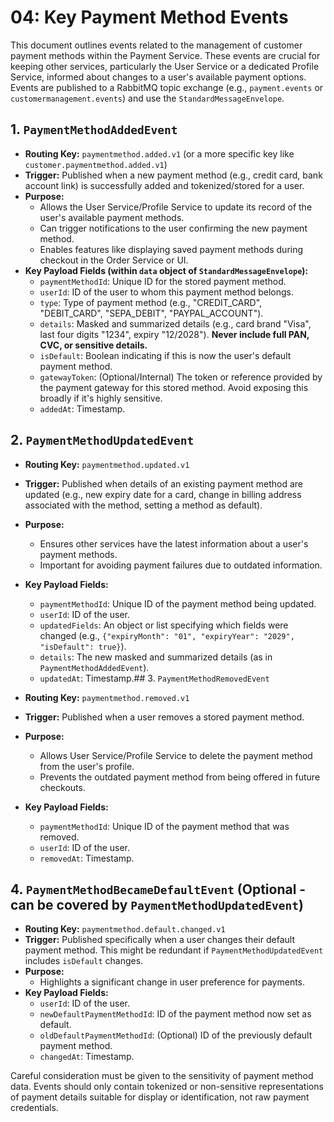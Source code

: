 # 04: Key Payment Method Events

This document outlines events related to the management of customer payment methods within the Payment Service. These events are crucial for keeping other services, particularly the User Service or a dedicated Profile Service, informed about changes to a user's available payment options. Events are published to a RabbitMQ topic exchange (e.g., `payment.events` or `customermanagement.events`) and use the `StandardMessageEnvelope`.

## 1. `PaymentMethodAddedEvent`

*   **Routing Key:** `paymentmethod.added.v1` (or a more specific key like `customer.paymentmethod.added.v1`)
*   **Trigger:** Published when a new payment method (e.g., credit card, bank account link) is successfully added and tokenized/stored for a user.
*   **Purpose:**
    *   Allows the User Service/Profile Service to update its record of the user's available payment methods.
    *   Can trigger notifications to the user confirming the new payment method.
    *   Enables features like displaying saved payment methods during checkout in the Order Service or UI.
*   **Key Payload Fields (within `data` object of `StandardMessageEnvelope`):**
    *   `paymentMethodId`: Unique ID for the stored payment method.
    *   `userId`: ID of the user to whom this payment method belongs.
    *   `type`: Type of payment method (e.g., "CREDIT_CARD", "DEBIT_CARD", "SEPA_DEBIT", "PAYPAL_ACCOUNT").
    *   `details`: Masked and summarized details (e.g., card brand "Visa", last four digits "1234", expiry "12/2028"). **Never include full PAN, CVC, or sensitive details.**
    *   `isDefault`: Boolean indicating if this is now the user's default payment method.
    *   `gatewayToken`: (Optional/Internal) The token or reference provided by the payment gateway for this stored method. Avoid exposing this broadly if it's highly sensitive.
    *   `addedAt`: Timestamp.

## 2. `PaymentMethodUpdatedEvent`

*   **Routing Key:** `paymentmethod.updated.v1`
*   **Trigger:** Published when details of an existing payment method are updated (e.g., new expiry date for a card, change in billing address associated with the method, setting a method as default).
*   **Purpose:**
    *   Ensures other services have the latest information about a user's payment methods.
    *   Important for avoiding payment failures due to outdated information.
*   **Key Payload Fields:**
    *   `paymentMethodId`: Unique ID of the payment method being updated.
    *   `userId`: ID of the user.
    *   `updatedFields`: An object or list specifying which fields were changed (e.g., `{"expiryMonth": "01", "expiryYear": "2029", "isDefault": true}`).
    *   `details`: The new masked and summarized details (as in `PaymentMethodAddedEvent`).
    *   `updatedAt`: Timestamp.## 3. `PaymentMethodRemovedEvent`

*   **Routing Key:** `paymentmethod.removed.v1`
*   **Trigger:** Published when a user removes a stored payment method.
*   **Purpose:**
    *   Allows User Service/Profile Service to delete the payment method from the user's profile.
    *   Prevents the outdated payment method from being offered in future checkouts.
*   **Key Payload Fields:**
    *   `paymentMethodId`: Unique ID of the payment method that was removed.
    *   `userId`: ID of the user.
    *   `removedAt`: Timestamp.

## 4. `PaymentMethodBecameDefaultEvent` (Optional - can be covered by `PaymentMethodUpdatedEvent`)

*   **Routing Key:** `paymentmethod.default.changed.v1`
*   **Trigger:** Published specifically when a user changes their default payment method. This might be redundant if `PaymentMethodUpdatedEvent` includes `isDefault` changes.
*   **Purpose:**
    *   Highlights a significant change in user preference for payments.
*   **Key Payload Fields:**
    *   `userId`: ID of the user.
    *   `newDefaultPaymentMethodId`: ID of the payment method now set as default.
    *   `oldDefaultPaymentMethodId`: (Optional) ID of the previously default payment method.
    *   `changedAt`: Timestamp.

Careful consideration must be given to the sensitivity of payment method data. Events should only contain tokenized or non-sensitive representations of payment details suitable for display or identification, not raw payment credentials.
